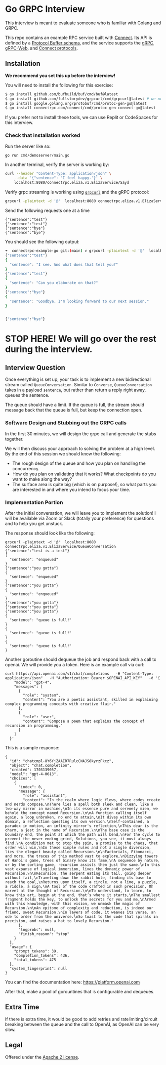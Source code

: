 Go GRPC Interview
===========

This interview is meant to evaluate someone who is familiar with Golang and GRPC.

This repo contains an example RPC service built with [Connect][connect].
Its API is defined by a [Protocol Buffer schema][schema], and the service
supports the [gRPC][grpc-protocol], [gRPC-Web][grpcweb-protocol], and [Connect
protocols][connect-protocol].

## Installation

**We recommend you set this up before the interview!**

You will need to install the following for this exercise:

```bash
$ go install github.com/bufbuild/buf/cmd/buf@latest
$ go install github.com/fullstorydev/grpcurl/cmd/grpcurl@latest # we need this to verify the grpc call
$ go install google.golang.org/protobuf/cmd/protoc-gen-go@latest
$ go install connectrpc.com/connect/cmd/protoc-gen-connect-go@latest
```

If you prefer not to install these tools, we can use Replit or CodeSpaces for this interview.

### Check that installation worked

Run the server like so:
```
go run cmd/demoserver/main.go
```

In another terminal, verify the server is working by:
```bash
curl --header "Content-Type: application/json" \
    --data '{"sentence": "I feel happy."}' \
    localhost:8080/connectrpc.eliza.v1.ElizaService/Sayd
```

Verify grpc streaming is working using [`grpcurl`][grpcurl] and the gRPC protocol:

```bash
grpcurl -plaintext -d '@'  localhost:8080 connectrpc.eliza.v1.ElizaService/Converse
```

Send the following requests one at a time
```
{"sentence":"test"}
{"sentence":"test"}
{"sentence":"bye"}
{"sentence":"bye"}
```

You should see the following output:
```bash
➜  connectrpc-example-go git:(main) ✗ grpcurl -plaintext -d '@'  localhost:8080 connectrpc.eliza.v1.ElizaService/Converse
{"sentence":"test"}
{
  "sentence": "I see. And what does that tell you?"
}
{"sentence":"test"}
{
  "sentence": "Can you elaborate on that?"
}
{"sentence":"bye"}
{
  "sentence": "Goodbye. I'm looking forward to our next session."
}


{"sentence":"bye"}

```

# **STOP HERE**! We will go over the rest during the interview.


## Interview Question

Once everything is set up, your task is to implement a new bidirectional stream called `QueueConversation`.
Similar to `Converse`, `QueueConversation` takes in a payload `sentence`, but rather than return a reply right away, queues the sentence.

The queue should have a limit. If the queue is full, the stream should message back that the queue is full, but keep the connection open.


### Software Design and Stubbing out the GRPC calls
In the first 30 minutes, we will design the grpc call and generate the stubs together.

We will then discuss your approach to solving the problem at a high level. By the end of this session we should know the following:
* The rough design of the queue and how you plan on handling the concurrency.
* How do you plan on validating that it works? What checkpoints do you want to make along the way?
* The surface area is quite big (which is on purpose!), so what parts you are interested in and where you intend to focus your time.

### Implementation Portion
After the initial conversation, we will leave you to implement the solution! I will be available via Zoom or Slack (totally your preference) for questions and to help you get unstuck.

The response should look like the following:
```
grpcurl -plaintext -d '@'  localhost:8080 connectrpc.eliza.v1.ElizaService/QueueConversation
{"sentence":"test is a test"}
{
  "sentence": "enqueued"
}
{"sentence":"you gotta"}
{
  "sentence": "enqueued"
}
{"sentence":"you gotta"}
{
  "sentence": "enqueued"
}
{"sentence":"you gotta"}
{"sentence":"you gotta"}
{"sentence":"you gotta"}
{
  "sentence": "queue is full!"
}
{
  "sentence": "queue is full!"
}
{
  "sentence": "queue is full!"
}
```

Another goroutine should dequeue the job and respond back with a call to openai. We will provide you a token. Here is an example call via curl:

```
curl https://api.openai.com/v1/chat/completions   -H "Content-Type: application/json"   -H "Authorization: Bearer $OPENAI_API_KEY"   -d '{
    "model": "gpt-4",
    "messages": [
      {
        "role": "system",
        "content": "You are a poetic assistant, skilled in explaining complex programming concepts with creative flair."
      },
      {
        "role": "user",
        "content": "Compose a poem that explains the concept of recursion in programming."
      }
    ]
  }'
```

This is a sample response:
```
{
  "id": "chatcmpl-8Y6YjZAAIR7RulcCNAJS8kyrzFkcz",
  "object": "chat.completion",
  "created": 1703139057,
  "model": "gpt-4-0613",
  "choices": [
    {
      "index": 0,
      "message": {
        "role": "assistant",
        "content": "In the realm where logic flows, where codes create and nerds compose,\nThere lies a spell both sleek and clean, like a two-way mirror in machine,\nIn its essence pure and serenely mien, we behold the concept named Recursion.\n\nA function calling itself again, a loop unbroken, no end to attain,\nIt dives within its own domain, a reflection questing its own version.\nSelf-contained, a paradox in motion, an infinity mirror's reflection,\nThis dear is the charm, a jest in the name of Recursion.\n\nThe base case is the boundary end, the point at which the path will bend,\nFor the cycle to prevent the never-ending grind, Solutions, you see, it must always find.\nA condition met to stop the spin, a promise to the chaos, that order will win,\nIn these simple rules and not a single diversion, lies the elegant beauty called Recursion.\n\nFactorials, Fibonacci, and more, the traces of this method vast to explore,\nDizzying towers of Hanoi's game, trees of binary know its fame,\nA sequence by nature, or by the sorting game, recursion assists them just the same.\nIn this vast expanse of logical immersion, lives the dynamic power of Recursion.\n\nRecursion, the serpent eating its tail, going deeper without fail,\nTraveling down the rabbit hole, finding its base to reach the goal,\nReturns upon itself, a circle, not a line, a puzzle, a riddle, a sign,\nA tool of the code crafted in such precision, Oh marvel at the thought of Recursion.\n\nTo understand, to learn, to know this art, begin at the end, that’s where it starts,\nThe smallest fragment holds the key, to unlock the secrets for you and me,\nArmed with this knowledge, with this vision, we unmask the magic of Recursion.\n\nAn epitome of complexity and reduction, is indeed our friend, sweet Recursion,\nIn layers of code, it weaves its verse, an ode to order from the universe.\nSo toast to the code that spirals in precision, and raises a hat to lovely Recursion."
      },
      "logprobs": null,
      "finish_reason": "stop"
    }
  ],
  "usage": {
    "prompt_tokens": 39,
    "completion_tokens": 436,
    "total_tokens": 475
  },
  "system_fingerprint": null
}
```

You can find the documentation here: https://platform.openai.com

After that, make a pool of gorountines that is configurable and dequeues.

## Extra Time
If there is extra time, it would be good to add retries and ratelimiting/circuit breaking between the queue and the call to OpenAI, as OpenAI can be very slow.

## Legal

Offered under the [Apache 2 license][license].

[blog]: https://buf.build/blog/connect-a-better-grpc
[connect]: https://github.com/connectrpc/connect-go
[connect-protocol]: https://connectrpc.com/docs/protocol
[docs]: https://connectrpc.com
[eliza]: https://en.wikipedia.org/wiki/ELIZA
[grpc-protocol]: https://github.com/grpc/grpc/blob/master/doc/PROTOCOL-HTTP2.md
[grpcurl]: https://github.com/fullstorydev/grpcurl
[grpcweb-protocol]: https://github.com/grpc/grpc/blob/master/doc/PROTOCOL-WEB.md
[license]: https://github.com/connectrpc/examples-go/blob/main/LICENSE.txt
[schema]: https://github.com/connectrpc/examples-go/blob/main/proto/connectrpc/eliza/v1/eliza.proto
